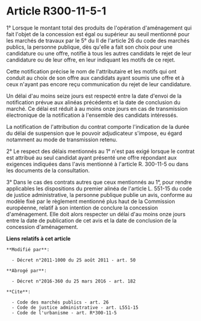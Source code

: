# Article R300-11-5-1

1° Lorsque le montant total des produits de l'opération d'aménagement qui fait l'objet de la concession est égal ou supérieur
au seuil mentionné pour les marchés de travaux par le 5° du II de l'article 26 du code des marchés publics, la personne
publique, dès qu'elle a fait son choix pour une candidature ou une offre, notifie à tous les autres candidats le rejet de
leur candidature ou de leur offre, en leur indiquant les motifs de ce rejet. 

Cette notification précise le nom de l'attributaire et les motifs qui ont conduit au choix de son offre aux candidats ayant
soumis une offre et à ceux n'ayant pas encore reçu communication du rejet de leur candidature. 

Un délai d'au moins seize jours est respecté entre la date d'envoi de la notification prévue aux alinéas précédents et la
date de conclusion du marché. Ce délai est réduit à au moins onze jours en cas de transmission électronique de la
notification à l'ensemble des candidats intéressés. 

La notification de l'attribution du contrat comporte l'indication de la durée du délai de suspension que le pouvoir
adjudicateur s'impose, eu égard notamment au mode de transmission retenu. 

2° Le respect des délais mentionnés au 1° n'est pas exigé lorsque le contrat est attribué au seul candidat ayant présenté une
offre répondant aux exigences indiquées dans l'avis mentionné à l'article R. 300-11-5 ou dans les documents de la
consultation. 

3° Dans le cas des contrats autres que ceux mentionnés au 1°, pour rendre applicables les dispositions du premier alinéa de
l'article L. 551-15 du code de justice administrative, la personne publique publie un avis, conforme au modèle fixé par le
règlement mentionné plus haut de la Commission européenne, relatif à son intention de conclure la concession d'aménagement.
Elle doit alors respecter un délai d'au moins onze jours entre la date de publication de cet avis et la date de conclusion de
la concession d'aménagement.

**Liens relatifs à cet article**

	**Modifié par**:

	  - Décret n°2011-1000 du 25 août 2011 - art. 50

	**Abrogé par**:

	  - Décret n°2016-360 du 25 mars 2016 - art. 182

	**Cite**:

	  - Code des marchés publics - art. 26
	  - Code de justice administrative - art. L551-15
	  - Code de l'urbanisme - art. R*300-11-5
